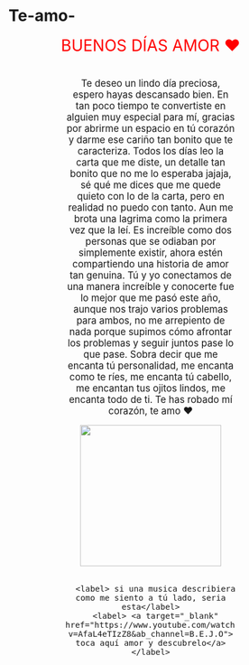 # Te-amo-
<html>

<head>
 <title> TE AMO ❤ </title>
 <style>
     nav {
       width:100%;
       text-align: center;
       
     } 

     label {
       padding:20px; 
       font-size: 2em;
       color: #FF0000;
     }

     body {
       background-image: url(https://fondosmil.com/fondo/1819.jpg);
     }

     section {
       width: 60%;
       margin: auto;
       margin-top: 40px;
       font-size: 1.2em;
       
     }
 </style>
</head>

<body>
   <nav>
     <label> BUENOS DÍAS AMOR ❤ </label>
   
   <nav>
   <section>
      Te deseo un lindo día preciosa, espero hayas descansado bien. 
En tan poco tiempo te convertiste en alguien muy especial para mí, gracias por abrirme un espacio en tú corazón y darme ese cariño tan bonito que te caracteriza. Todos los días leo la carta que me diste, un detalle tan bonito que no me lo esperaba jajaja, sé qué me dices que me quede quieto con lo de la carta, pero en realidad no puedo con tanto. Aun me brota una lagrima como la primera vez que la leí. 
Es increíble como dos personas que se odiaban por simplemente existir, ahora estén compartiendo una historia de amor tan genuina. Tú y yo conectamos de una manera increíble y conocerte fue lo mejor que me pasó este año, aunque nos trajo varios problemas para ambos, no me arrepiento de nada porque supimos cómo afrontar los problemas y seguir juntos pase lo que pase. 
Sobra decir que me encanta tú personalidad, me encanta como te ríes, me encanta tú cabello, me encantan tus ojitos lindos, me encanta todo de ti. 
Te has robado mí corazón, te amo ❤




   <div style="text-aling: center;">
      <img style="width:250px; padding:15px;" src="bonitos.png">
           
   </div>
   
      <label> si una musica describiera como me siento a tú lado, seria esta</label>
      <label> <a target="_blank" href="https://www.youtube.com/watch?v=AfaL4eTIzZ8&ab_channel=B.E.J.O"> toca aquí amor y descubrelo</a> </label>

   </section>
</body>

</html>
